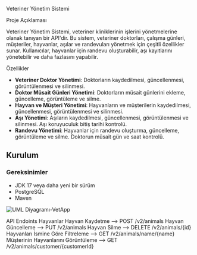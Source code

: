 Veteriner Yönetim Sistemi

Proje Açıklaması

Veteriner Yönetim Sistemi, veteriner kliniklerinin işlerini yönetmelerine olanak tanıyan bir API'dir. Bu sistem, veteriner doktorları, çalışma günleri, müşteriler, hayvanlar, aşılar ve randevuları yönetmek için çeşitli özellikler sunar. Kullanıcılar, hayvanlar için randevu oluşturabilir, aşı kayıtlarını yönetebilir ve daha fazlasını yapabilir.

Özellikler

- **Veteriner Doktor Yönetimi**: Doktorların kaydedilmesi, güncellenmesi, görüntülenmesi ve silinmesi.
- **Doktor Müsait Günleri Yönetimi**: Doktorların müsait günlerini ekleme, güncelleme, görüntüleme ve silme.
- **Hayvan ve Müşteri Yönetimi**: Hayvanların ve müşterilerin kaydedilmesi, güncellenmesi, görüntülenmesi ve silinmesi.
- **Aşı Yönetimi**: Aşıların kaydedilmesi, güncellenmesi, görüntülenmesi ve silinmesi. Aşı koruyuculuk bitiş tarihi kontrolü.
- **Randevu Yönetimi**: Hayvanlar için randevu oluşturma, güncelleme, görüntüleme ve silme. Doktorun müsait gün ve saat kontrolü.

## Kurulum

### Gereksinimler

- JDK 17 veya daha yeni bir sürüm
- PostgreSQL
- Maven

![UML Diyagramı-VetApp](https://github.com/user-attachments/assets/ffe71ab5-871b-44f6-bf5b-1028011c3f60)

API Endoints
Hayvanlar
Hayvan Kaydetme                     --> POST /v2/animals
Hayvan Güncelleme                   --> PUT /v2/animals
Hayvan Silme                        --> DELETE /v2/animals/{id}
Hayvanları İsmine Göre Filtreleme   --> GET /v2/animals/name/{name}
Müşterinin Hayvanlarını Görüntüleme --> GET /v2/animals/customer/{customerId}

 
